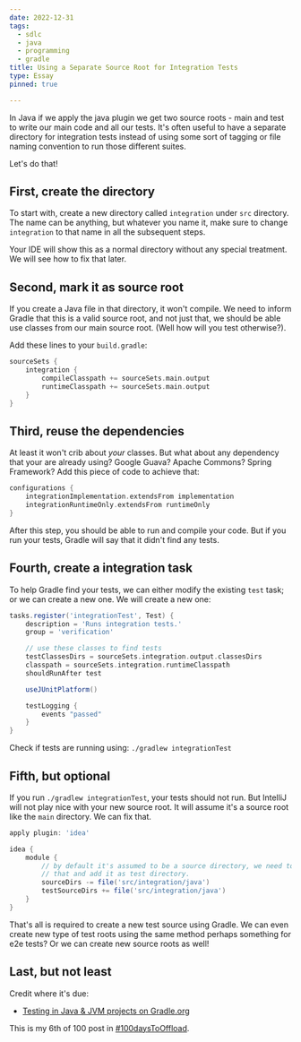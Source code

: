 ```yaml
---
date: 2022-12-31
tags:
  - sdlc
  - java
  - programming
  - gradle
title: Using a Separate Source Root for Integration Tests
type: Essay
pinned: true

---
```

In Java if we apply the java plugin we get two source roots - main and test to
write our main code and all our tests.
It's often useful to have a separate directory for integration tests instead of
using some sort of tagging or file naming convention to run those different suites.

Let's do that!

## First, create the directory

To start with, create a new directory called `integration` under `src` directory.
The name can be anything, but whatever you name it, make sure to change `integration`
to that name in all the subsequent steps.

Your IDE will show this as a normal directory without any special treatment. We
will see how to fix that later.

## Second, mark it as source root

If you create a Java file in that directory, it won't compile. We need to inform
Gradle that this is a valid source root, and not just that, we should be able use
classes from our main source root. (Well how will you test otherwise?).

Add these lines to your `build.gradle`:

```gradle
sourceSets {
    integration {
        compileClasspath += sourceSets.main.output
        runtimeClasspath += sourceSets.main.output
    }
}
```

## Third, reuse the dependencies

At least it won't crib about *your* classes. But what about any dependency that
your are already using? Google Guava? Apache Commons? Spring Framework? Add this
piece of code to achieve that:

```gradle
configurations {
    integrationImplementation.extendsFrom implementation
    integrationRuntimeOnly.extendsFrom runtimeOnly
}
```

After this step, you should be able to run and compile your code. But if you run
your tests, Gradle will say that it didn't find any tests.

## Fourth, create a integration task

To help Gradle find your tests, we can either modify the existing `test` task;
or we can create a new one. We will create a new one:

```gradle
tasks.register('integrationTest', Test) {
    description = 'Runs integration tests.'
    group = 'verification'

    // use these classes to find tests
    testClassesDirs = sourceSets.integration.output.classesDirs
    classpath = sourceSets.integration.runtimeClasspath
    shouldRunAfter test

    useJUnitPlatform()

    testLogging {
        events "passed"
    }
}

```

Check if tests are running using: `./gradlew integrationTest`

## Fifth, but optional

If you run `./gradlew integrationTest`, your tests should not run. But IntelliJ
will not play nice with your new source root. It will assume it's a source root
like the `main` directory. We can fix that.

```gradle
apply plugin: 'idea'

idea {
    module {
        // by default it's assumed to be a source directory, we need to remove
        // that and add it as test directory.
        sourceDirs -= file('src/integration/java')
        testSourceDirs += file('src/integration/java')
    }
}

```

That's all is required to create a new test source using Gradle. We can even
create new type of test roots using the same method perhaps something for e2e
tests? Or we can create new source roots as well!

## Last, but not least

Credit where it's due:

* [Testing in Java & JVM projects on Gradle.org](https://docs.gradle.org/current/userguide/java_testing.html)


This is my 6th of 100 post in [#100daysToOffload](https://100daystooffload.com/).